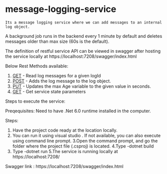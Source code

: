 # message-logging-service

	Its a message logging service where we can add messages to an internal log object.
A background job runs in the backend every 1 minute by default and deletes messages older than max size (60s is the default).

The definition of restful service API can be viewed in swagger after hosting the service locally at
https://localhost:7208/swagger/index.html

Below Rest Methods available:
1. [GET](https://localhost:7208//api//LogMessage?logId=<int>)   - Read log messages for a given logId
2. [POST](https://localhost:7208//api//LogMessage?name=<string>&logId=<int>&message=<string>)   - Adds the log message to the log object.
3. [PUT](https://localhost:7208//api//LogMessage?maxAge=<int>)  - Updates the max Age variable to the given value in seconds.
4. [GET](https://localhost:7208//)  - Get service state parameters

Steps to execute the service:

Preqequisites:  Need to have .Net 6.0 runtime installed in the computer.

Steps:

1. Have the project code ready at the location locally.
2. You can run it using visual studio . If not available, you can also execute using command line prompt.
3.Open the command prompt, and go the folder where the project file (.csproj) is located.
4.Type -dotnet build
5. Type -dotnet run <Time Interval Parameter>
5.The service is running locally at
https://localhost:7208/

Swagger link : https://localhost:7208/swagger/index.html
	

